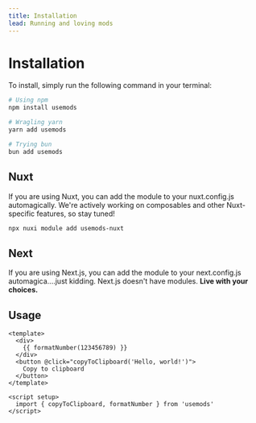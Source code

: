 ```yaml
---
title: Installation
lead: Running and loving mods
---
```


# Installation
To install, simply run the following command in your terminal:
```bash
# Using npm
npm install usemods

# Wragling yarn
yarn add usemods

# Trying bun
bun add usemods
```

## Nuxt
If you are using Nuxt, you can add the module to your nuxt.config.js automagically. We're actively working on composables and other Nuxt-specific features, so stay tuned!

```bash
npx nuxi module add usemods-nuxt
```

## Next
If you are using Next.js, you can add the module to your next.config.js automagica....just kidding. Next.js doesn't have modules. **Live with your choices.**

## Usage
```vue
<template>
  <div>
    {{ formatNumber(123456789) }}
  </div>
  <button @click="copyToClipboard('Hello, world!')">
    Copy to clipboard
  </button>
</template>

<script setup>
  import { copyToClipboard, formatNumber } from 'usemods'
</script>
```
